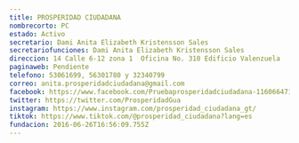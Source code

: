 ```yaml
---
title: PROSPERIDAD CIUDADANA
nombrecorto: PC
estado: Activo
secretario: Dami Anita Elizabeth Kristensson Sales
secretariofunciones: Dami Anita Elizabeth Kristensson Sales
direccion: 14 Calle 6-12 zona 1  Oficina No. 310 Edificio Valenzuela
paginaweb: Pendiente
telefono: 53061699, 56301780 y 32340799
correo: anita.prosperidadciudadana@gmail.com
facebook: https://www.facebook.com/Pruebaprosperidadciudadana-116066471102056
twitter: https://twitter.com/ProsperidadGua
instagram: https://www.instagram.com/prosperidad_ciudadana_gt/
tiktok: https://www.tiktok.com/@prosperidad_ciudadana?lang=es
fundacion: 2016-06-26T16:56:09.755Z
---
```

